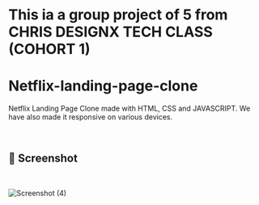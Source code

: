 <div allign="center">

# This ia a group project of 5 from CHRIS DESIGNX TECH CLASS (COHORT 1)
# Netflix-landing-page-clone
Netflix Landing Page Clone made with HTML, CSS and JAVASCRIPT. We have also made it responsive on various devices.

<br>

## 📸 Screenshot

<br>

![Screenshot (4)](https://github.com/queencytech/Netflix-landing-page-clone/assets/110996087/8b99df27-3073-4807-acbd-7266796c6970)

</div>
